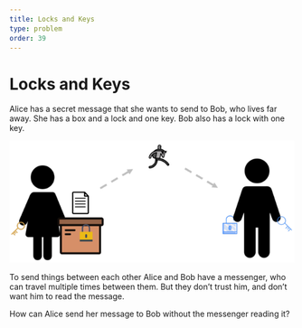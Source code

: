 ```yaml
---
title: Locks and Keys
type: problem
order: 39
---
```


# Locks and Keys

Alice has a secret message that she wants to
send to Bob, who lives far away. She has a box and a lock and one key. Bob also has a lock with one key.

![](../../images/locks-and-keys-1.png)

To send things between each other Alice and
Bob have a messenger, who can travel multiple times between them. But they don’t trust him, and don’t want him to read the message.   

How can Alice send her message to Bob without the messenger reading it?
